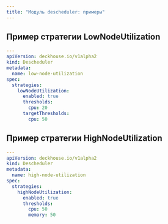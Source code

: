 ```yaml
---
title: "Модуль descheduler: примеры"
---
```


## Пример стратегии LowNodeUtilization

```yaml
---
apiVersion: deckhouse.io/v1alpha2
kind: Descheduler
metadata:
  name: low-node-utilization
spec:
  strategies:
    lowNodeUtilization:
      enabled: true
      thresholds:
        cpu: 20
      targetThresholds:
        cpu: 50
```

## Пример стратегии HighNodeUtilization

```yaml
---
apiVersion: deckhouse.io/v1alpha2
kind: Descheduler
metadata:
  name: high-node-utilization
spec:
  strategies:
    highNodeUtilization:
      enabled: true
      thresholds:
        cpu: 50
        memory: 50
```
